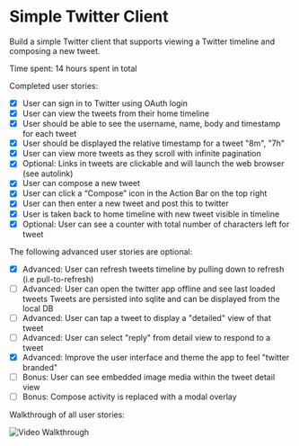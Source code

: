 # Simple Twitter Client

Build a simple Twitter client that supports viewing a Twitter timeline and composing a new tweet.

Time spent: 14 hours spent in total

Completed user stories:

* [x] User can sign in to Twitter using OAuth login
* [x] User can view the tweets from their home timeline
* [x] User should be able to see the username, name, body and timestamp for each tweet
* [x] User should be displayed the relative timestamp for a tweet "8m", "7h"
* [x] User can view more tweets as they scroll with infinite pagination
* [x] Optional: Links in tweets are clickable and will launch the web browser (see autolink)
* [x] User can compose a new tweet
* [x] User can click a “Compose” icon in the Action Bar on the top right
* [x] User can then enter a new tweet and post this to twitter
* [x] User is taken back to home timeline with new tweet visible in timeline
* [x] Optional: User can see a counter with total number of characters left for tweet

The following advanced user stories are optional:

* [x] Advanced: User can refresh tweets timeline by pulling down to refresh (i.e pull-to-refresh)
* [ ] Advanced: User can open the twitter app offline and see last loaded tweets
Tweets are persisted into sqlite and can be displayed from the local DB
* [ ] Advanced: User can tap a tweet to display a "detailed" view of that tweet
* [ ] Advanced: User can select "reply" from detail view to respond to a tweet
* [x] Advanced: Improve the user interface and theme the app to feel "twitter branded"
* [ ] Bonus: User can see embedded image media within the tweet detail view
* [ ] Bonus: Compose activity is replaced with a modal overlay

Walkthrough of all user stories:

![Video Walkthrough](simpleTwitterClient.gif)
